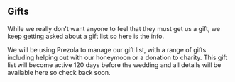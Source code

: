 ## Gifts
<a name="gifts"/>

While we really don't want anyone to feel that they must get us a gift, we keep getting asked about a gift list so here is the info.

We will be using Prezola to manage our gift list, with a range of gifts including helping out with our honeymoon or a donation to charity. This gift list will become active 120 days before the wedding and all details will be available here so check back soon.
